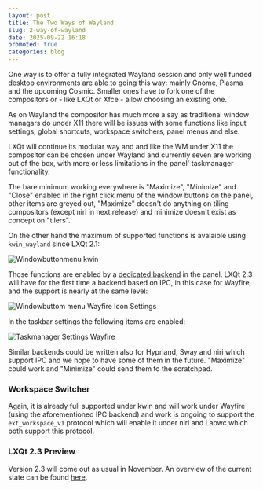 ```yaml
---
layout: post
title: The Two Ways of Wayland
slug: 2-way-of-wayland
date: 2025-09-22 16:18
promoted: true
categories: blog
---
```



One way is to offer a fully integrated Wayland session and only well funded desktop environments
are able to going this way: mainly Gnome, Plasma and the upcoming Cosmic. Smaller ones have
to fork one of the compositors or - like LXQt or Xfce - allow choosing an existing one.

As on Wayland the compositor has much more a say as traditional window managars do under X11 there
will be issues with some functions like input settings, global shortcuts, workspace switchers,
panel menus and else.

LXQt will continue its modular way and and like the WM under X11 the compositor can be
chosen under Wayland and currently seven are working out of the box, with more or less limitations in the panel' taskmanager functionality.

The bare minimum working everywhere is "Maximize", "Minimize" and "Close" enabled in the right click menu of the window buttons on the panel, other items are greyed out, "Maximize" doesn't do anything on tiling compositors (except niri in next release) and minimize doesn't exist as concept on "tilers".

On the other hand the maximum of supported functions is avalaible using `kwin_wayland` since
LXQt 2.1:

![Windowbuttonmenu kwin](../../../../../images/posts/windowbutton-kwin.png)

Those functions are enabled by a [dedicated backend](https://github.com/lxqt/lxqt/wiki/ConfigWaylandSettings#lxqt-panels-wayland-backends) in the panel. LXQt 2.3 will have for the
first time a backend based on IPC, in this case for Wayfire, and the support is nearly at the same level:

![Windowbuttom menu Wayfire Icon Settings](../../../../../images/posts/windowbutton-wayfire.png)

In the taskbar settings the following items are enabled:

![Taskmanager Settings Wayfire](../../../../../images/posts/taskmanagersettings-wayfire.png)


Similar backends could be written also for Hyprland, Sway and niri which support IPC and we hope
to have some of them in the future. "Maximize" could work and "Minimize" could send them to the
scratchpad.

### Workspace Switcher

Again, it is already full supported under kwin and will work under Wayfire (using the aforementioned
IPC backend) and work is ongoing to support the `ext_workspace_v1` protocol which will enable it under niri and Labwc which both support this protocol.

### LXQt 2.3 Preview

Version 2.3 will come out as usual in November. An overview of the current state can be found
[here](https://github.com/orgs/lxqt/projects/6/views/1).


